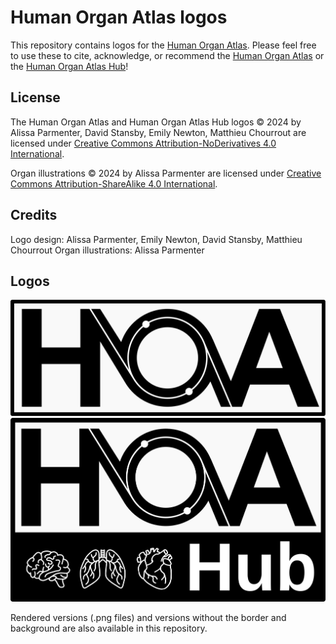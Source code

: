 # Human Organ Atlas logos

This repository contains logos for the [Human Organ Atlas](https://human-organ-atlas.esrf.eu/).
Please feel free to use these to cite, acknowledge, or recommend the [Human Organ Atlas](https://human-organ-atlas.esrf.eu/) or the [Human Organ Atlas Hub](https://mecheng.ucl.ac.uk/HOAHub/)!

## License

The Human Organ Atlas and Human Organ Atlas Hub logos © 2024 by Alissa Parmenter, David Stansby, Emily Newton, Matthieu Chourrout are licensed under [Creative Commons Attribution-NoDerivatives 4.0 International](https://creativecommons.org/licenses/by-nd/4.0).

Organ illustrations © 2024 by Alissa Parmenter are licensed under [Creative Commons Attribution-ShareAlike 4.0 International](https://creativecommons.org/licenses/by-sa/4.0).

## Credits
Logo design: Alissa Parmenter, Emily Newton, David Stansby, Matthieu Chourrout
Organ illustrations: Alissa Parmenter

## Logos

![HOA Logo](HOA_border.svg)
![HOAHub Logo](HOAHub_border.svg)

Rendered versions (.png files) and versions without the border and background are also available in this repository.
